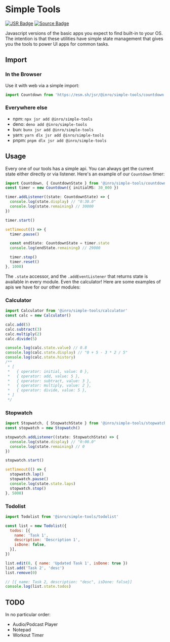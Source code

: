 # Simple Tools

[![JSR Badge](https://jsr.io/badges/@inro/simple-tools)](https://jsr.io/@inro/simple-tools)
[![Source Badge](https://img.shields.io/badge/https%3A%2F%2Fgit.sr.ht%2F~inro%2Fsimple-tools?label=source&color=black)](https://git.sr.ht/~inro/simple-tools)

Javascript versions of the basic apps you expect to find built-in to your OS. The intention is that these utilities have simple state management that gives you the tools to power UI apps for common tasks.

## Import

### In the Browser

Use it with web via a simple import:

```js
import Countdown from 'https://esm.sh/jsr/@inro/simple-tools/countdown'
```

### Everywhere else

- npm: `npx jsr add @inro/simple-tools`
- deno: `deno add @inro/simple-tools`
- bun: `bunx jsr add @inro/simple-tools`
- yarn: `yarn dlx jsr add @inro/simple-tools`
- pnpm: `pnpm dlx jsr add @inro/simple-tools`

## Usage

Every one of our tools has a simple api.
You can always get the current state either directly or via listener.
Here's an example of our `Countdown` timer:

```ts
import Countdown, { CountdownState } from '@inro/simple-tools/countdown'
const timer = new Countdown({ initialMS: 30_000 })

timer.addListener((state: CountdownState) => {
  console.log(state.display) // "0:30.0"
  console.log(state.remaining) // 30000
})

timer.start()

setTimeout(() => {
  timer.pause()

  const endState: CountdownState = timer.state
  console.log(endState.remaining) // 29000

  timer.stop()
  timer.reset()
}, 1000)
```

The `.state` accessor, and the `.addEventListener` that returns state is available in every module. Even the calculator! Here are some examples of apis we have for our other modules:

### Calculator

```js
import Calculator from '@inro/simple-tools/calculator'
const calc = new Calculator()

calc.add(5)
calc.subtract(3)
calc.multiply(2)
calc.divide(5)

console.log(calc.state.value) // 0.8
console.log(calc.state.display) // "0 + 5 - 3 * 2 / 5"
console.log(calc.state.history)
/**
 * [
 *   { operator: initial, value: 0 },
 *   { operator: add, value: 5 },
 *   { operator: subtract, value: 3 },
 *   { operator: multiply, value: 2 },
 *   { operator: divide, value: 5 },
 * ]
 */
```

### Stopwatch

```ts
import Stopwatch, { StopwatchState } from '@inro/simple-tools/stopwatch'
const stopwatch = new Stopwatch()

stopwatch.addListener((state: StopwatchState) => {
  console.log(state.display) // "0:00.0"
  console.log(state.remaining) // 0
})

stopwatch.start()

setTimeout(() => {
  stopwatch.lap()
  stopwatch.pause()
  console.log(state.state.laps)
  stopwatch.stop()
}, 5000)
```

### Todolist

```js
import Todolist from '@inro/simple-tools/todolist'

const list = new Todolist({
  todos: [{
    name: 'Task 1',
    description: 'Description 1',
    isDone: false,
  }],
})

list.edit(0, { name: 'Updated Task 1', isDone: true })
list.add('Task 2', 'desc')
list.remove(0)

// [{ name: Task 2, description: "desc", isDone: false}]
console.log(list.state.todos)
```

## TODO

In no particular order:

- Audio/Podcast Player
- Notepad
- Workout Timer
